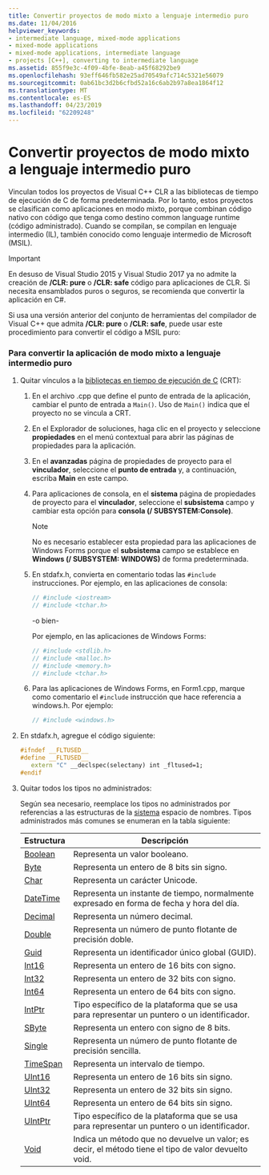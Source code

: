 ```yaml
---
title: Convertir proyectos de modo mixto a lenguaje intermedio puro
ms.date: 11/04/2016
helpviewer_keywords:
- intermediate language, mixed-mode applications
- mixed-mode applications
- mixed-mode applications, intermediate language
- projects [C++], converting to intermediate language
ms.assetid: 855f9e3c-4f09-4bfe-8eab-a45f68292be9
ms.openlocfilehash: 93eff646fb582e25ad70549afc714c5321e56079
ms.sourcegitcommit: 0ab61bc3d2b6cfbd52a16c6ab2b97a8ea1864f12
ms.translationtype: MT
ms.contentlocale: es-ES
ms.lasthandoff: 04/23/2019
ms.locfileid: "62209248"
---
```

# <a name="converting-projects-from-mixed-mode-to-pure-intermediate-language"></a>Convertir proyectos de modo mixto a lenguaje intermedio puro

Vinculan todos los proyectos de Visual C++ CLR a las bibliotecas de tiempo de ejecución de C de forma predeterminada. Por lo tanto, estos proyectos se clasifican como aplicaciones en modo mixto, porque combinan código nativo con código que tenga como destino common language runtime (código administrado). Cuando se compilan, se compilan en lenguaje intermedio (IL), también conocido como lenguaje intermedio de Microsoft (MSIL).

> [!IMPORTANT]
> En desuso de Visual Studio 2015 y Visual Studio 2017 ya no admite la creación de **/CLR: pure** o **/CLR: safe** código para aplicaciones de CLR. Si necesita ensamblados puros o seguros, se recomienda que convertir la aplicación en C#.

Si usa una versión anterior del conjunto de herramientas del compilador de Visual C++ que admita **/CLR: pure** o **/CLR: safe**, puede usar este procedimiento para convertir el código a MSIL puro:

### <a name="to-convert-your-mixed-mode-application-into-pure-intermediate-language"></a>Para convertir la aplicación de modo mixto a lenguaje intermedio puro

1. Quitar vínculos a la [bibliotecas en tiempo de ejecución de C](../c-runtime-library/crt-library-features.md) (CRT):

   1. En el archivo .cpp que define el punto de entrada de la aplicación, cambiar el punto de entrada a `Main()`. Uso de `Main()` indica que el proyecto no se vincula a CRT.

   2. En el Explorador de soluciones, haga clic en el proyecto y seleccione **propiedades** en el menú contextual para abrir las páginas de propiedades para la aplicación.

   3. En el **avanzadas** página de propiedades de proyecto para el **vinculador**, seleccione el **punto de entrada** y, a continuación, escriba **Main** en este campo.

   4. Para aplicaciones de consola, en el **sistema** página de propiedades de proyecto para el **vinculador**, seleccione el **subsistema** campo y cambiar esta opción para **consola (/ SUBSYSTEM:Console)**.

      > [!NOTE]
      > No es necesario establecer esta propiedad para las aplicaciones de Windows Forms porque el **subsistema** campo se establece en **Windows (/ SUBSYSTEM: WINDOWS)** de forma predeterminada.

   5. En stdafx.h, convierta en comentario todas las `#include` instrucciones. Por ejemplo, en las aplicaciones de consola:

      ```cpp
      // #include <iostream>
      // #include <tchar.h>
      ```

       -o bien-

       Por ejemplo, en las aplicaciones de Windows Forms:

      ```cpp
      // #include <stdlib.h>
      // #include <malloc.h>
      // #include <memory.h>
      // #include <tchar.h>
      ```

   6. Para las aplicaciones de Windows Forms, en Form1.cpp, marque como comentario el `#include` instrucción que hace referencia a windows.h. Por ejemplo:

      ```cpp
      // #include <windows.h>
      ```

2. En stdafx.h, agregue el código siguiente:

   ```cpp
   #ifndef __FLTUSED__
   #define __FLTUSED__
      extern "C" __declspec(selectany) int _fltused=1;
   #endif
   ```

3. Quitar todos los tipos no administrados:

   Según sea necesario, reemplace los tipos no administrados por referencias a las estructuras de la [sistema](/dotnet/api/system) espacio de nombres. Tipos administrados más comunes se enumeran en la tabla siguiente:

   |Estructura|Descripción|
   |---------------|-----------------|
   |[Boolean](/dotnet/api/system.boolean)|Representa un valor booleano.|
   |[Byte](/dotnet/api/system.byte)|Representa un entero de 8 bits sin signo.|
   |[Char](/dotnet/api/system.char)|Representa un carácter Unicode.|
   |[DateTime](/dotnet/api/system.datetime)|Representa un instante de tiempo, normalmente expresado en forma de fecha y hora del día.|
   |[Decimal](/dotnet/api/system.decimal)|Representa un número decimal.|
   |[Double](/dotnet/api/system.double)|Representa un número de punto flotante de precisión doble.|
   |[Guid](/dotnet/api/system.guid)|Representa un identificador único global (GUID).|
   |[Int16](/dotnet/api/system.int16)|Representa un entero de 16 bits con signo.|
   |[Int32](/dotnet/api/system.int32)|Representa un entero de 32 bits con signo.|
   |[Int64](/dotnet/api/system.int64)|Representa un entero de 64 bits con signo.|
   |[IntPtr](/dotnet/api/system.intptr)|Tipo específico de la plataforma que se usa para representar un puntero o un identificador.|
   |[SByte](/dotnet/api/system.byte)|Representa un entero con signo de 8 bits.|
   |[Single](/dotnet/api/system.single)|Representa un número de punto flotante de precisión sencilla.|
   |[TimeSpan](/dotnet/api/system.timespan)|Representa un intervalo de tiempo.|
   |[UInt16](/dotnet/api/system.uint16)|Representa un entero de 16 bits sin signo.|
   |[UInt32](/dotnet/api/system.uint32)|Representa un entero de 32 bits sin signo.|
   |[UInt64](/dotnet/api/system.uint64)|Representa un entero de 64 bits sin signo.|
   |[UIntPtr](/dotnet/api/system.uintptr)|Tipo específico de la plataforma que se usa para representar un puntero o un identificador.|
   |[Void](/dotnet/api/system.void)|Indica un método que no devuelve un valor; es decir, el método tiene el tipo de valor devuelto void.|